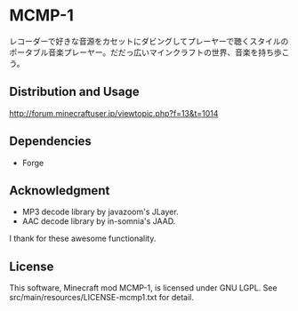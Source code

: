 # MCMP-1
レコーダーで好きな音源をカセットにダビングしてプレーヤーで聴くスタイルのポータブル音楽プレーヤー。だだっ広いマインクラフトの世界、音楽を持ち歩こう。

## Distribution and Usage
http://forum.minecraftuser.jp/viewtopic.php?f=13&t=1014

## Dependencies
- Forge

## Acknowledgment
- MP3 decode library by javazoom's JLayer.
- AAC decode library by in-somnia's JAAD.

I thank for these awesome functionality.

## License
This software, Minecraft mod MCMP-1, is licensed under GNU LGPL. See src/main/resources/LICENSE-mcmp1.txt for detail.
